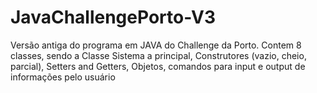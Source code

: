 # JavaChallengePorto-V3
Versão antiga do programa em JAVA do Challenge da Porto. Contem 8 classes, sendo a Classe Sistema a principal, Construtores (vazio, cheio, parcial), Setters and Getters,  Objetos, comandos para input e output de informações pelo usuário
